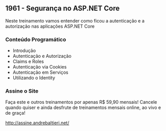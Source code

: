 ## 1961 - Segurança no ASP.NET Core ##
Neste treinamento vamos entender como ficou a autenticação e a autorização nas aplicações ASP.NET Core

### Conteúdo Programático ###
* Introdução
* Autenticação e Autorização
* Claims e Roles
* Autenticação via Cookies
* Autenticação em Serviços
* Utilizando o Identity

### Assine o Site ###
Faça este e outros treinamentos por apenas R$ 59,90 mensais! Cancele quando quiser e ainda desfrute de treinamentos mensais online, ao vivo e de graça!

http://assine.andrebaltieri.net/
